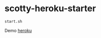 # scotty-heroku-starter

```
start.sh
```
Demo
[heroku](https://obscure-springs-13634.herokuapp.com/)
